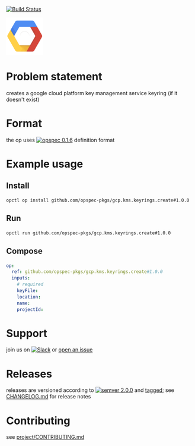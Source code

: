 [![Build Status](https://travis-ci.org/opspec-pkgs/gcp.kms.keyrings.create.svg?branch=master)](https://travis-ci.org/opspec-pkgs/gcp.kms.keyrings.create)

<img src="icon.svg" alt="icon" height="100px">

# Problem statement

creates a google cloud platform key management service keyring (if it doesn't exist)

# Format

the op uses [![opspec 0.1.6](https://img.shields.io/badge/opspec-0.1.6-brightgreen.svg?colorA=6b6b6b&colorB=fc16be)](https://opspec.io/0.1.6) definition format

# Example usage

## Install

```shell
opctl op install github.com/opspec-pkgs/gcp.kms.keyrings.create#1.0.0
```

## Run

```
opctl run github.com/opspec-pkgs/gcp.kms.keyrings.create#1.0.0
```

## Compose

```yaml
op:
  ref: github.com/opspec-pkgs/gcp.kms.keyrings.create#1.0.0
  inputs:
    # required
    keyFile:
    location:
    name:
    projectId:
```

# Support

join us on
[![Slack](https://opctl-slackin.herokuapp.com/badge.svg)](https://opctl-slackin.herokuapp.com/)
or
[open an issue](https://github.com/opspec-pkgs/gcp.kms.keyrings.create/issues)

# Releases

releases are versioned according to
[![semver 2.0.0](https://img.shields.io/badge/semver-2.0.0-brightgreen.svg)](http://semver.org/spec/v2.0.0.html)
and [tagged](https://git-scm.com/book/en/v2/Git-Basics-Tagging); see
[CHANGELOG.md](CHANGELOG.md) for release notes

# Contributing

see
[project/CONTRIBUTING.md](https://github.com/opspec-pkgs/project/blob/master/CONTRIBUTING.md)
